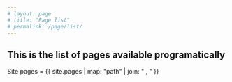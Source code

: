 ```yaml
---
# layout: page
# title: "Page list"
# permalink: /page/list/
---
```


## This is the list of pages available programatically


Site pages = {{ site.pages | map: "path" | join: " , " }}

